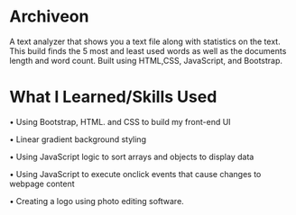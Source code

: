 # Archiveon

A text analyzer that shows you a text file along with statistics on the text. This build finds the 5 most and least used words as well as the documents length and word count. Built using HTML,CSS, JavaScript, and Bootstrap.

# What I Learned/Skills Used

• Using Bootstrap, HTML. and CSS to build my front-end UI

• Linear gradient background styling

• Using JavaScript logic to sort arrays and objects to display data

• Using JavaScript to execute onclick events that cause changes to webpage content

• Creating a logo using photo editing software.
